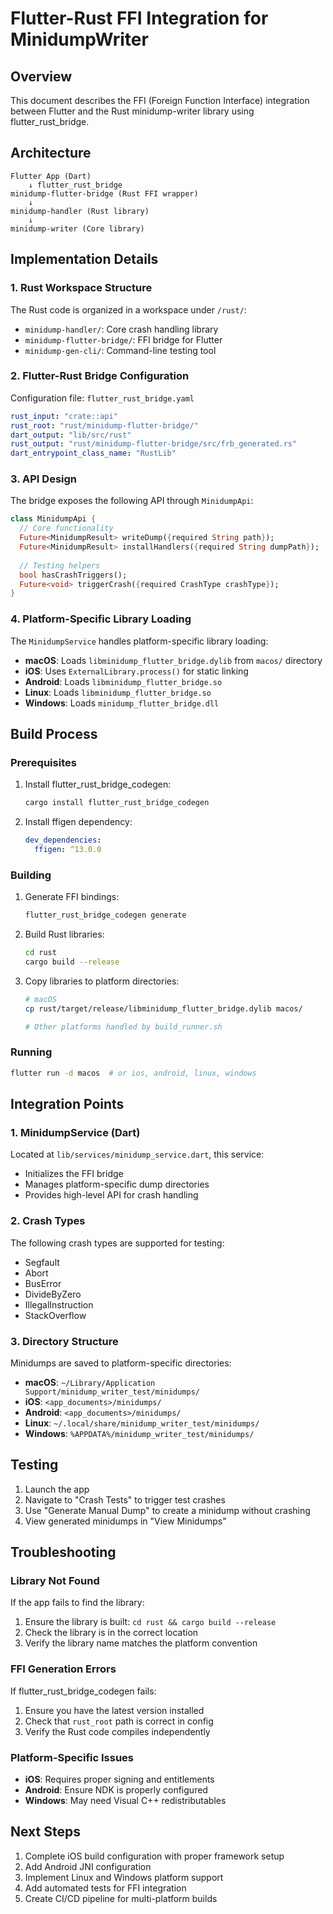 # Flutter-Rust FFI Integration for MinidumpWriter

## Overview

This document describes the FFI (Foreign Function Interface) integration between Flutter and the Rust minidump-writer library using flutter_rust_bridge.

## Architecture

```
Flutter App (Dart)
    ↓ flutter_rust_bridge
minidump-flutter-bridge (Rust FFI wrapper)
    ↓
minidump-handler (Rust library)
    ↓
minidump-writer (Core library)
```

## Implementation Details

### 1. Rust Workspace Structure

The Rust code is organized in a workspace under `/rust/`:

- `minidump-handler/`: Core crash handling library
- `minidump-flutter-bridge/`: FFI bridge for Flutter
- `minidump-gen-cli/`: Command-line testing tool

### 2. Flutter-Rust Bridge Configuration

Configuration file: `flutter_rust_bridge.yaml`
```yaml
rust_input: "crate::api"
rust_root: "rust/minidump-flutter-bridge/"
dart_output: "lib/src/rust"
rust_output: "rust/minidump-flutter-bridge/src/frb_generated.rs"
dart_entrypoint_class_name: "RustLib"
```

### 3. API Design

The bridge exposes the following API through `MinidumpApi`:

```dart
class MinidumpApi {
  // Core functionality
  Future<MinidumpResult> writeDump({required String path});
  Future<MinidumpResult> installHandlers({required String dumpPath});
  
  // Testing helpers
  bool hasCrashTriggers();
  Future<void> triggerCrash({required CrashType crashType});
}
```

### 4. Platform-Specific Library Loading

The `MinidumpService` handles platform-specific library loading:

- **macOS**: Loads `libminidump_flutter_bridge.dylib` from `macos/` directory
- **iOS**: Uses `ExternalLibrary.process()` for static linking
- **Android**: Loads `libminidump_flutter_bridge.so`
- **Linux**: Loads `libminidump_flutter_bridge.so`
- **Windows**: Loads `minidump_flutter_bridge.dll`

## Build Process

### Prerequisites

1. Install flutter_rust_bridge_codegen:
   ```bash
   cargo install flutter_rust_bridge_codegen
   ```

2. Install ffigen dependency:
   ```yaml
   dev_dependencies:
     ffigen: ^13.0.0
   ```

### Building

1. Generate FFI bindings:
   ```bash
   flutter_rust_bridge_codegen generate
   ```

2. Build Rust libraries:
   ```bash
   cd rust
   cargo build --release
   ```

3. Copy libraries to platform directories:
   ```bash
   # macOS
   cp rust/target/release/libminidump_flutter_bridge.dylib macos/
   
   # Other platforms handled by build_runner.sh
   ```

### Running

```bash
flutter run -d macos  # or ios, android, linux, windows
```

## Integration Points

### 1. MinidumpService (Dart)

Located at `lib/services/minidump_service.dart`, this service:
- Initializes the FFI bridge
- Manages platform-specific dump directories
- Provides high-level API for crash handling

### 2. Crash Types

The following crash types are supported for testing:
- Segfault
- Abort
- BusError
- DivideByZero
- IllegalInstruction
- StackOverflow

### 3. Directory Structure

Minidumps are saved to platform-specific directories:
- **macOS**: `~/Library/Application Support/minidump_writer_test/minidumps/`
- **iOS**: `<app_documents>/minidumps/`
- **Android**: `<app_documents>/minidumps/`
- **Linux**: `~/.local/share/minidump_writer_test/minidumps/`
- **Windows**: `%APPDATA%/minidump_writer_test/minidumps/`

## Testing

1. Launch the app
2. Navigate to "Crash Tests" to trigger test crashes
3. Use "Generate Manual Dump" to create a minidump without crashing
4. View generated minidumps in "View Minidumps"

## Troubleshooting

### Library Not Found

If the app fails to find the library:
1. Ensure the library is built: `cd rust && cargo build --release`
2. Check the library is in the correct location
3. Verify the library name matches the platform convention

### FFI Generation Errors

If flutter_rust_bridge_codegen fails:
1. Ensure you have the latest version installed
2. Check that `rust_root` path is correct in config
3. Verify the Rust code compiles independently

### Platform-Specific Issues

- **iOS**: Requires proper signing and entitlements
- **Android**: Ensure NDK is properly configured
- **Windows**: May need Visual C++ redistributables

## Next Steps

1. Complete iOS build configuration with proper framework setup
2. Add Android JNI configuration
3. Implement Linux and Windows platform support
4. Add automated tests for FFI integration
5. Create CI/CD pipeline for multi-platform builds
